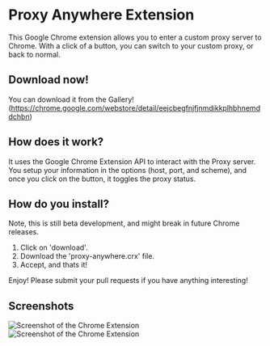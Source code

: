Proxy Anywhere Extension
=====================================

This Google Chrome extension allows you to enter a custom proxy server to Chrome.
With a click of a button, you can switch to your custom proxy, or back to normal.

Download now!
----------------

You can download it from the Gallery! (https://chrome.google.com/webstore/detail/eejcbegfnjfjnmdikkplhbhnemddchbn)


How does it work?
----------------
It uses the Google Chrome Extension API to interact with the Proxy server.
You setup your information in the options (host, port, and scheme), and once
you click on the button, it toggles the proxy status.

How do you install?
-------------------
Note, this is still beta development, and might break in future Chrome releases.

 1. Click on 'download'.
 2. Download the 'proxy-anywhere.crx' file.
 3. Accept, and thats it!

Enjoy! Please submit your pull requests if you have anything interesting!

Screenshots
-----------------
![Screenshot of the Chrome Extension](https://github.com/mohamedmansour/proxy-anywhere-extension/raw/master/screenshot/proxy_screenshot.png)
![Screenshot of the Chrome Extension](https://github.com/mohamedmansour/proxy-anywhere-extension/raw/master/screenshot/proxy_screenshot_bypass.png)